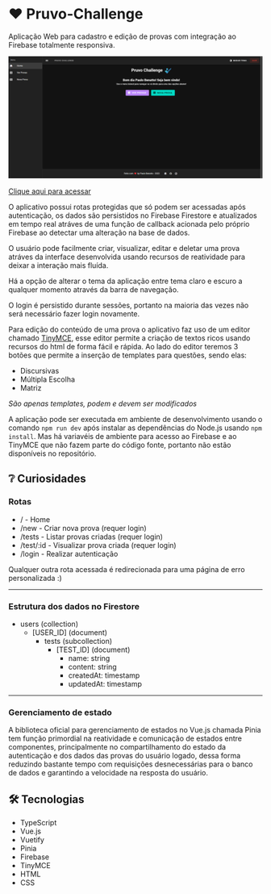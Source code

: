 # ❤ Pruvo-Challenge

Aplicação Web para cadastro e edição de provas com integração ao Firebase totalmente responsiva.

![preview](./.github/preview.png)

[Clique aqui para acessar](https://pruvo-challenge.web.app/)

O aplicativo possui rotas protegidas que só podem ser acessadas após autenticação, os dados são persistidos no Firebase Firestore e atualizados em tempo real atráves de uma função de callback acionada pelo próprio Firebase ao detectar uma alteração na base de dados.

O usuário pode facilmente criar, visualizar, editar e deletar uma prova atráves da interface desenvolvida usando recursos de reatividade para deixar a interação mais fluída.

Há a opção de alterar o tema da aplicação entre tema claro e escuro a qualquer momento através da barra de navegação.

O login é persistido durante sessões, portanto na maioria das vezes não será necessário fazer login novamente.

Para edição do conteúdo de uma prova o aplicativo faz uso de um editor chamado [TinyMCE](https://www.tiny.cloud/tinymce/), esse editor permite a criação de textos ricos usando recursos do html de forma fácil e rápida. Ao lado do editor teremos 3 botões que permite a inserção de templates para questões, sendo elas:

- Discursivas
- Múltipla Escolha
- Matriz

_São apenas templates, podem e devem ser modificados_

A aplicação pode ser executada em ambiente de desenvolvimento usando o comando `npm run dev` após instalar as dependências do Node.js usando `npm install`. Mas há variavéis de ambiente para acesso ao Firebase e ao TinyMCE que não fazem parte do código fonte, portanto não estão disponíveis no repositório.

## ❔ Curiosidades

### Rotas

* / - Home
* /new - Criar nova prova (requer login)
* /tests - Listar provas criadas (requer login)
* /test/:id - Visualizar prova criada (requer login)
* /login - Realizar autenticação

Qualquer outra rota acessada é redirecionada para uma página de erro personalizada :)

---

### Estrutura dos dados no Firestore

- users (collection)
  - [USER_ID] (document)
    - tests (subcollection)
      - [TEST_ID] (document)
        - name: string
        - content: string
        - createdAt: timestamp
        - updatedAt: timestamp

---

### Gerenciamento de estado

A biblioteca oficial para gerenciamento de estados no Vue.js chamada Pinia tem função primordial na reatividade e comunicação de estados entre componentes, principalmente no compartilhamento do estado da autenticação e dos dados das provas do usuário logado, dessa forma reduzindo bastante tempo com requisições desnecessárias para o banco de dados e garantindo a velocidade na resposta do usuário.

## 🛠 Tecnologias

- TypeScript
- Vue.js
- Vuetify
- Pinia
- Firebase
- TinyMCE
- HTML
- CSS
